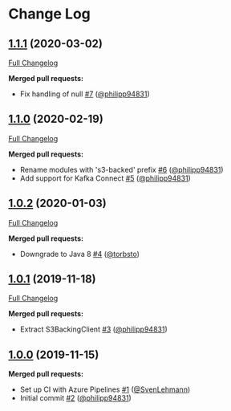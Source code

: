 # Change Log

## [1.1.1](https://github.com/bakdata/kafka-s3-backed-serde/tree/1.1.1) (2020-03-02)
[Full Changelog](https://github.com/bakdata/kafka-s3-backed-serde/compare/1.1.0...1.1.1)

**Merged pull requests:**

- Fix handling of null [\#7](https://github.com/bakdata/kafka-s3-backed-serde/pull/7) ([@philipp94831](https://github.com/philipp94831))

## [1.1.0](https://github.com/bakdata/kafka-s3-backed-serde/tree/1.1.0) (2020-02-19)
[Full Changelog](https://github.com/bakdata/kafka-s3-backed-serde/compare/1.0.2...1.1.0)

**Merged pull requests:**

- Rename modules with 's3\-backed' prefix [\#6](https://github.com/bakdata/kafka-s3-backed-serde/pull/6) ([@philipp94831](https://github.com/philipp94831))
- Add support for Kafka Connect [\#5](https://github.com/bakdata/kafka-s3-backed-serde/pull/5) ([@philipp94831](https://github.com/philipp94831))

## [1.0.2](https://github.com/bakdata/kafka-s3-backed-serde/tree/1.0.2) (2020-01-03)
[Full Changelog](https://github.com/bakdata/kafka-s3-backed-serde/compare/1.0.1...1.0.2)

**Merged pull requests:**

- Downgrade to Java 8 [\#4](https://github.com/bakdata/kafka-s3-backed-serde/pull/4) ([@torbsto](https://github.com/torbsto))

## [1.0.1](https://github.com/bakdata/kafka-s3-backed-serde/tree/1.0.1) (2019-11-18)
[Full Changelog](https://github.com/bakdata/kafka-s3-backed-serde/compare/1.0.0...1.0.1)

**Merged pull requests:**

- Extract S3BackingClient [\#3](https://github.com/bakdata/kafka-s3-backed-serde/pull/3) ([@philipp94831](https://github.com/philipp94831))

## [1.0.0](https://github.com/bakdata/kafka-s3-backed-serde/tree/1.0.0) (2019-11-15)

**Merged pull requests:**

- Set up CI with Azure Pipelines [\#1](https://github.com/bakdata/kafka-s3-backed-serde/pull/1) ([@SvenLehmann](https://github.com/SvenLehmann))
- Initial commit [\#2](https://github.com/bakdata/kafka-s3-backed-serde/pull/2) ([@philipp94831](https://github.com/philipp94831))
